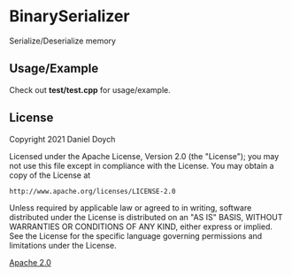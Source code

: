 # BinarySerializer

Serialize/Deserialize memory

## Usage/Example
Check out **test/test.cpp** for usage/example.

## License
Copyright 2021 Daniel Doych

Licensed under the Apache License, Version 2.0 (the "License");
you may not use this file except in compliance with the License.
You may obtain a copy of the License at

    http://www.apache.org/licenses/LICENSE-2.0

Unless required by applicable law or agreed to in writing, software
distributed under the License is distributed on an "AS IS" BASIS,
WITHOUT WARRANTIES OR CONDITIONS OF ANY KIND, either express or implied.
See the License for the specific language governing permissions and
limitations under the License.

[Apache 2.0](http://www.apache.org/licenses/LICENSE-2.0)